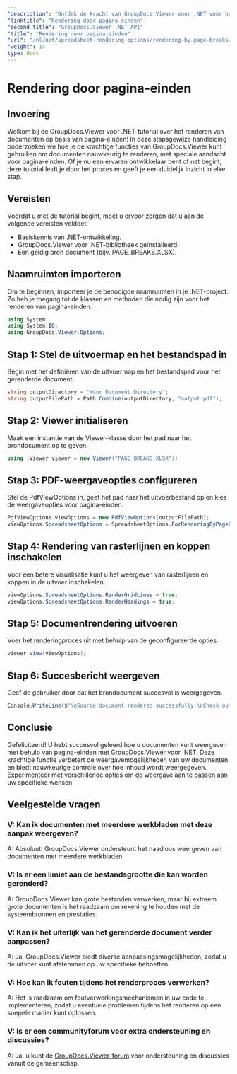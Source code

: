 ```yaml
---
"description": "Ontdek de kracht van GroupDocs.Viewer voor .NET voor het nauwkeurig renderen van documenten. Volg onze stapsgewijze tutorial voor rendering op basis van pagina-einden."
"linktitle": "Rendering door pagina-einden"
"second_title": "GroupDocs.Viewer .NET API"
"title": "Rendering door pagina-einden"
"url": "/nl/net/spreadsheet-rendering-options/rendering-by-page-breaks/"
"weight": 14
type: docs
---
```

# Rendering door pagina-einden

## Invoering
Welkom bij de GroupDocs.Viewer voor .NET-tutorial over het renderen van documenten op basis van pagina-einden! In deze stapsgewijze handleiding onderzoeken we hoe je de krachtige functies van GroupDocs.Viewer kunt gebruiken om documenten nauwkeurig te renderen, met speciale aandacht voor pagina-einden. Of je nu een ervaren ontwikkelaar bent of net begint, deze tutorial leidt je door het proces en geeft je een duidelijk inzicht in elke stap.
## Vereisten
Voordat u met de tutorial begint, moet u ervoor zorgen dat u aan de volgende vereisten voldoet:
- Basiskennis van .NET-ontwikkeling.
- GroupDocs.Viewer voor .NET-bibliotheek geïnstalleerd.
- Een geldig bron document (bijv. PAGE_BREAKS.XLSX).
## Naamruimten importeren
Om te beginnen, importeer je de benodigde naamruimten in je .NET-project. Zo heb je toegang tot de klassen en methoden die nodig zijn voor het renderen van pagina-einden.
```csharp
using System;
using System.IO;
using GroupDocs.Viewer.Options;
```
## Stap 1: Stel de uitvoermap en het bestandspad in
Begin met het definiëren van de uitvoermap en het bestandspad voor het gerenderde document.
```csharp
string outputDirectory = "Your Document Directory";
string outputFilePath = Path.Combine(outputDirectory, "output.pdf");
```
## Stap 2: Viewer initialiseren
Maak een instantie van de Viewer-klasse door het pad naar het brondocument op te geven.
```csharp
using (Viewer viewer = new Viewer("PAGE_BREAKS.XLSX"))
```
## Stap 3: PDF-weergaveopties configureren
Stel de PdfViewOptions in, geef het pad naar het uitvoerbestand op en kies de weergaveopties voor pagina-einden.
```csharp
PdfViewOptions viewOptions = new PdfViewOptions(outputFilePath);
viewOptions.SpreadsheetOptions = SpreadsheetOptions.ForRenderingByPageBreaks();
```
## Stap 4: Rendering van rasterlijnen en koppen inschakelen
Voor een betere visualisatie kunt u het weergeven van rasterlijnen en koppen in de uitvoer inschakelen.
```csharp
viewOptions.SpreadsheetOptions.RenderGridLines = true;
viewOptions.SpreadsheetOptions.RenderHeadings = true;
```
## Stap 5: Documentrendering uitvoeren
Voer het renderingproces uit met behulp van de geconfigureerde opties.
```csharp
viewer.View(viewOptions);
```
## Stap 6: Succesbericht weergeven
Geef de gebruiker door dat het brondocument succesvol is weergegeven.
```csharp
Console.WriteLine($"\nSource document rendered successfully.\nCheck output in {outputDirectory}.");
```
## Conclusie
Gefeliciteerd! U hebt succesvol geleerd hoe u documenten kunt weergeven met behulp van pagina-einden met GroupDocs.Viewer voor .NET. Deze krachtige functie verbetert de weergavemogelijkheden van uw documenten en biedt nauwkeurige controle over hoe inhoud wordt weergegeven. Experimenteer met verschillende opties om de weergave aan te passen aan uw specifieke wensen.
## Veelgestelde vragen
### V: Kan ik documenten met meerdere werkbladen met deze aanpak weergeven?
A: Absoluut! GroupDocs.Viewer ondersteunt het naadloos weergeven van documenten met meerdere werkbladen.
### V: Is er een limiet aan de bestandsgrootte die kan worden gerenderd?
A: GroupDocs.Viewer kan grote bestanden verwerken, maar bij extreem grote documenten is het raadzaam om rekening te houden met de systeembronnen en prestaties.
### V: Kan ik het uiterlijk van het gerenderde document verder aanpassen?
A: Ja, GroupDocs.Viewer biedt diverse aanpassingsmogelijkheden, zodat u de uitvoer kunt afstemmen op uw specifieke behoeften.
### V: Hoe kan ik fouten tijdens het renderproces verwerken?
A: Het is raadzaam om foutverwerkingsmechanismen in uw code te implementeren, zodat u eventuele problemen tijdens het renderen op een soepele manier kunt oplossen.
### V: Is er een communityforum voor extra ondersteuning en discussies?
A: Ja, u kunt de [GroupDocs.Viewer-forum](https://forum.groupdocs.com/c/viewer/9) voor ondersteuning en discussies vanuit de gemeenschap.